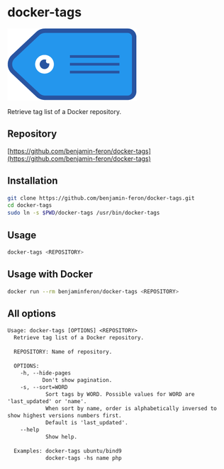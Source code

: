 # docker-tags

![logo](https://github.com/benjamin-feron/docker-tags/raw/main/images/docker-tags.png "docker-tags logo")

Retrieve tag list of a Docker repository.

## Repository

[https://github.com/benjamin-feron/docker-tags](https://github.com/benjamin-feron/docker-tags)

## Installation

```bash
git clone https://github.com/benjamin-feron/docker-tags.git
cd docker-tags
sudo ln -s $PWD/docker-tags /usr/bin/docker-tags
```

## Usage

```bash
docker-tags <REPOSITORY>
```

## Usage with Docker

```bash
docker run --rm benjaminferon/docker-tags <REPOSITORY>
```

## All options

```text
Usage: docker-tags [OPTIONS] <REPOSITORY>
  Retrieve tag list of a Docker repository.

  REPOSITORY: Name of repository.

  OPTIONS:
    -h, --hide-pages
           Don't show pagination.
    -s, --sort=WORD
            Sort tags by WORD. Possible values for WORD are 'last_updated' or 'name'.
            When sort by name, order is alphabetically inversed to show highest versions numbers first.
            Default is 'last_updated'.
    --help
            Show help.

  Examples: docker-tags ubuntu/bind9
            docker-tags -hs name php
```

